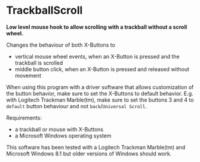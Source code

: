 TrackballScroll
===============
**Low level mouse hook to allow scrolling with a trackball without a scroll wheel.**

Changes the behaviour of both X-Buttons to
- vertical mouse wheel events, when an X-Button is pressed and the trackball is scrolled
- middle button click, when an X-Button is pressed and released without movement

When using this program with a driver software that allows customization of the button behavior, make sure to set the X-Buttons to default behavior. E.g. with Logitech Trackman Marble(tm), make sure to set the buttons 3 and 4 to `default` button behaviour and not `back`/`Universal Scroll`.

Requirements:
- a trackball or mouse with X-Buttons
- a Microsoft Windows operating system

This software has been tested with a Logitech Trackman Marble(tm) and Microsoft Windows 8.1 but older versions of Windows should work.
